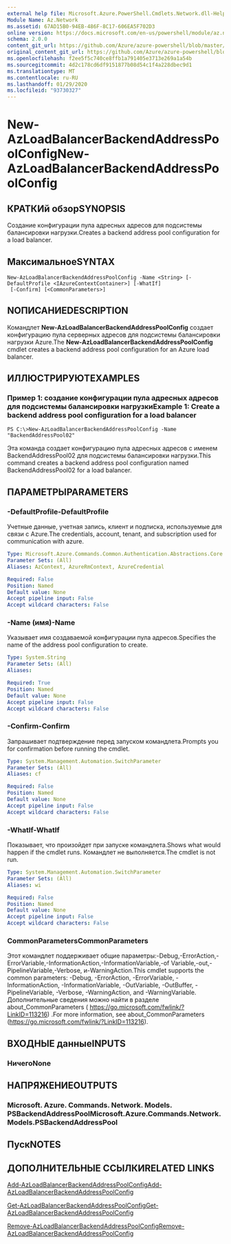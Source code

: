 ```yaml
---
external help file: Microsoft.Azure.PowerShell.Cmdlets.Network.dll-Help.xml
Module Name: Az.Network
ms.assetid: 67AD15B0-94EB-486F-8C17-606EA5F702D3
online version: https://docs.microsoft.com/en-us/powershell/module/az.network/new-azloadbalancerbackendaddresspoolconfig
schema: 2.0.0
content_git_url: https://github.com/Azure/azure-powershell/blob/master/src/Network/Network/help/New-AzLoadBalancerBackendAddressPoolConfig.md
original_content_git_url: https://github.com/Azure/azure-powershell/blob/master/src/Network/Network/help/New-AzLoadBalancerBackendAddressPoolConfig.md
ms.openlocfilehash: f2ee5f5c740ce8ffb1a791405e3713e269a1a54b
ms.sourcegitcommit: 4d2c178cd6df9151877b08d54c1f4a228dbec9d1
ms.translationtype: MT
ms.contentlocale: ru-RU
ms.lasthandoff: 01/29/2020
ms.locfileid: "93730327"
---
```

# <span data-ttu-id="a77d6-101">New-AzLoadBalancerBackendAddressPoolConfig</span><span class="sxs-lookup"><span data-stu-id="a77d6-101">New-AzLoadBalancerBackendAddressPoolConfig</span></span>

## <span data-ttu-id="a77d6-102">КРАТКИй обзор</span><span class="sxs-lookup"><span data-stu-id="a77d6-102">SYNOPSIS</span></span>
<span data-ttu-id="a77d6-103">Создание конфигурации пула адресных адресов для подсистемы балансировки нагрузки.</span><span class="sxs-lookup"><span data-stu-id="a77d6-103">Creates a backend address pool configuration for a load balancer.</span></span>

## <span data-ttu-id="a77d6-104">Максимальное</span><span class="sxs-lookup"><span data-stu-id="a77d6-104">SYNTAX</span></span>

```
New-AzLoadBalancerBackendAddressPoolConfig -Name <String> [-DefaultProfile <IAzureContextContainer>] [-WhatIf]
 [-Confirm] [<CommonParameters>]
```

## <span data-ttu-id="a77d6-105">NОПИСАНИЕ</span><span class="sxs-lookup"><span data-stu-id="a77d6-105">DESCRIPTION</span></span>
<span data-ttu-id="a77d6-106">Командлет **New-AzLoadBalancerBackendAddressPoolConfig** создает конфигурацию пула серверных адресов для подсистемы балансировки нагрузки Azure.</span><span class="sxs-lookup"><span data-stu-id="a77d6-106">The **New-AzLoadBalancerBackendAddressPoolConfig** cmdlet creates a backend address pool configuration for an Azure load balancer.</span></span>

## <span data-ttu-id="a77d6-107">ИЛЛЮСТРИРУЮТ</span><span class="sxs-lookup"><span data-stu-id="a77d6-107">EXAMPLES</span></span>

### <span data-ttu-id="a77d6-108">Пример 1: создание конфигурации пула адресных адресов для подсистемы балансировки нагрузки</span><span class="sxs-lookup"><span data-stu-id="a77d6-108">Example 1: Create a backend address pool configuration for a load balancer</span></span>
```
PS C:\>New-AzLoadBalancerBackendAddressPoolConfig -Name "BackendAddressPool02"
```

<span data-ttu-id="a77d6-109">Эта команда создает конфигурацию пула адресных адресов с именем BackendAddressPool02 для подсистемы балансировки нагрузки.</span><span class="sxs-lookup"><span data-stu-id="a77d6-109">This command creates a backend address pool configuration named BackendAddressPool02 for a load balancer.</span></span>

## <span data-ttu-id="a77d6-110">ПАРАМЕТРЫ</span><span class="sxs-lookup"><span data-stu-id="a77d6-110">PARAMETERS</span></span>

### <span data-ttu-id="a77d6-111">-DefaultProfile</span><span class="sxs-lookup"><span data-stu-id="a77d6-111">-DefaultProfile</span></span>
<span data-ttu-id="a77d6-112">Учетные данные, учетная запись, клиент и подписка, используемые для связи с Azure.</span><span class="sxs-lookup"><span data-stu-id="a77d6-112">The credentials, account, tenant, and subscription used for communication with azure.</span></span>

```yaml
Type: Microsoft.Azure.Commands.Common.Authentication.Abstractions.Core.IAzureContextContainer
Parameter Sets: (All)
Aliases: AzContext, AzureRmContext, AzureCredential

Required: False
Position: Named
Default value: None
Accept pipeline input: False
Accept wildcard characters: False
```

### <span data-ttu-id="a77d6-113">-Name (имя)</span><span class="sxs-lookup"><span data-stu-id="a77d6-113">-Name</span></span>
<span data-ttu-id="a77d6-114">Указывает имя создаваемой конфигурации пула адресов.</span><span class="sxs-lookup"><span data-stu-id="a77d6-114">Specifies the name of the address pool configuration to create.</span></span>

```yaml
Type: System.String
Parameter Sets: (All)
Aliases:

Required: True
Position: Named
Default value: None
Accept pipeline input: False
Accept wildcard characters: False
```

### <span data-ttu-id="a77d6-115">-Confirm</span><span class="sxs-lookup"><span data-stu-id="a77d6-115">-Confirm</span></span>
<span data-ttu-id="a77d6-116">Запрашивает подтверждение перед запуском командлета.</span><span class="sxs-lookup"><span data-stu-id="a77d6-116">Prompts you for confirmation before running the cmdlet.</span></span>

```yaml
Type: System.Management.Automation.SwitchParameter
Parameter Sets: (All)
Aliases: cf

Required: False
Position: Named
Default value: None
Accept pipeline input: False
Accept wildcard characters: False
```

### <span data-ttu-id="a77d6-117">-WhatIf</span><span class="sxs-lookup"><span data-stu-id="a77d6-117">-WhatIf</span></span>
<span data-ttu-id="a77d6-118">Показывает, что произойдет при запуске командлета.</span><span class="sxs-lookup"><span data-stu-id="a77d6-118">Shows what would happen if the cmdlet runs.</span></span> <span data-ttu-id="a77d6-119">Командлет не выполняется.</span><span class="sxs-lookup"><span data-stu-id="a77d6-119">The cmdlet is not run.</span></span>

```yaml
Type: System.Management.Automation.SwitchParameter
Parameter Sets: (All)
Aliases: wi

Required: False
Position: Named
Default value: None
Accept pipeline input: False
Accept wildcard characters: False
```

### <span data-ttu-id="a77d6-120">CommonParameters</span><span class="sxs-lookup"><span data-stu-id="a77d6-120">CommonParameters</span></span>
<span data-ttu-id="a77d6-121">Этот командлет поддерживает общие параметры:-Debug,-ErrorAction,-ErrorVariable,-InformationAction,-InformationVariable,-of Variable,-out,-PipelineVariable,-Verbose, и-WarningAction.</span><span class="sxs-lookup"><span data-stu-id="a77d6-121">This cmdlet supports the common parameters: -Debug, -ErrorAction, -ErrorVariable, -InformationAction, -InformationVariable, -OutVariable, -OutBuffer, -PipelineVariable, -Verbose, -WarningAction, and -WarningVariable.</span></span> <span data-ttu-id="a77d6-122">Дополнительные сведения можно найти в разделе about_CommonParameters ( https://go.microsoft.com/fwlink/?LinkID=113216) .</span><span class="sxs-lookup"><span data-stu-id="a77d6-122">For more information, see about_CommonParameters (https://go.microsoft.com/fwlink/?LinkID=113216).</span></span>

## <span data-ttu-id="a77d6-123">ВХОДНЫЕ данные</span><span class="sxs-lookup"><span data-stu-id="a77d6-123">INPUTS</span></span>

### <span data-ttu-id="a77d6-124">Ничего</span><span class="sxs-lookup"><span data-stu-id="a77d6-124">None</span></span>

## <span data-ttu-id="a77d6-125">НАПРЯЖЕНИЕ</span><span class="sxs-lookup"><span data-stu-id="a77d6-125">OUTPUTS</span></span>

### <span data-ttu-id="a77d6-126">Microsoft. Azure. Commands. Network. Models. PSBackendAddressPool</span><span class="sxs-lookup"><span data-stu-id="a77d6-126">Microsoft.Azure.Commands.Network.Models.PSBackendAddressPool</span></span>

## <span data-ttu-id="a77d6-127">Пуск</span><span class="sxs-lookup"><span data-stu-id="a77d6-127">NOTES</span></span>

## <span data-ttu-id="a77d6-128">ДОПОЛНИТЕЛЬНЫЕ ССЫЛКИ</span><span class="sxs-lookup"><span data-stu-id="a77d6-128">RELATED LINKS</span></span>

[<span data-ttu-id="a77d6-129">Add-AzLoadBalancerBackendAddressPoolConfig</span><span class="sxs-lookup"><span data-stu-id="a77d6-129">Add-AzLoadBalancerBackendAddressPoolConfig</span></span>](./Add-AzLoadBalancerBackendAddressPoolConfig.md)

[<span data-ttu-id="a77d6-130">Get-AzLoadBalancerBackendAddressPoolConfig</span><span class="sxs-lookup"><span data-stu-id="a77d6-130">Get-AzLoadBalancerBackendAddressPoolConfig</span></span>](./Get-AzLoadBalancerBackendAddressPoolConfig.md)

[<span data-ttu-id="a77d6-131">Remove-AzLoadBalancerBackendAddressPoolConfig</span><span class="sxs-lookup"><span data-stu-id="a77d6-131">Remove-AzLoadBalancerBackendAddressPoolConfig</span></span>](./Remove-AzLoadBalancerBackendAddressPoolConfig.md)


